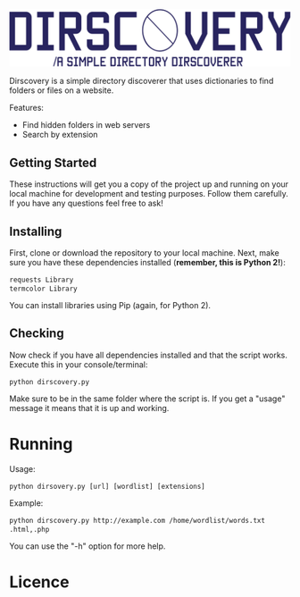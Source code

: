![Dirscovery](docs/dir-icon.png)

Dirscovery is a simple directory discoverer that uses dictionaries to find folders or files on a website.

Features:
* Find hidden folders in web servers
* Search by extension

## Getting Started

These instructions will get you a copy of the project up and running on your local machine for development and testing purposes. Follow them carefully. If you have any questions feel free to ask!

## Installing
First, clone or download the repository to your local machine.
Next, make sure you have these dependencies installed (**remember, this is Python 2!**):

```
requests Library
termcolor Library
```
You can install libraries using Pip (again, for Python 2).
## Checking
Now check if you have all dependencies installed and that the script works.
Execute this in your console/terminal:
```
python dirscovery.py
```
Make sure to be in the same folder where the script is.
If you get a "usage" message it means that it is up and working.

# Running
Usage:
```
python dirsovery.py [url] [wordlist] [extensions]
```
Example:
```
python dirscovery.py http://example.com /home/wordlist/words.txt .html,.php
```
You can use the "-h" option for more help.

# Licence
